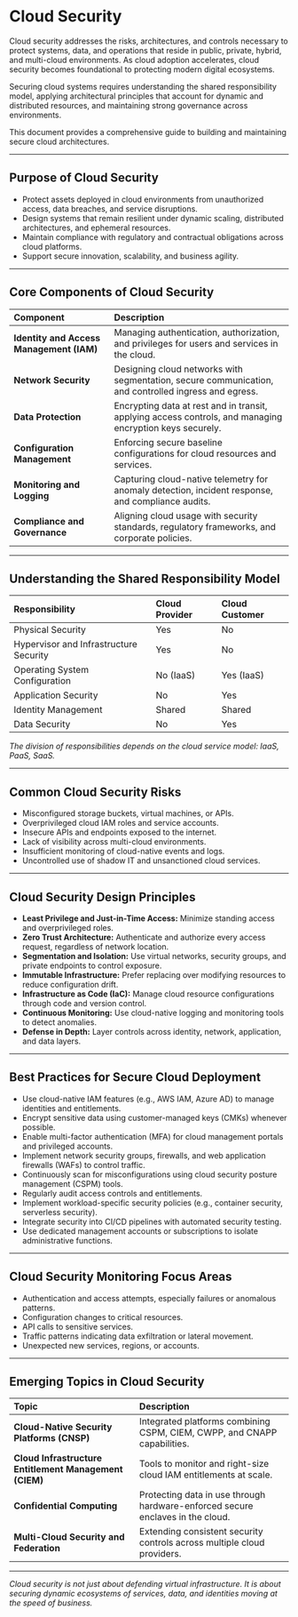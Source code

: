 # Cloud Security

Cloud security addresses the risks, architectures, and controls necessary to protect systems, data, and operations that reside in public, private, hybrid, and multi-cloud environments. As cloud adoption accelerates, cloud security becomes foundational to protecting modern digital ecosystems.

Securing cloud systems requires understanding the shared responsibility model, applying architectural principles that account for dynamic and distributed resources, and maintaining strong governance across environments.

This document provides a comprehensive guide to building and maintaining secure cloud architectures.

---

## Purpose of Cloud Security

- Protect assets deployed in cloud environments from unauthorized access, data breaches, and service disruptions.
- Design systems that remain resilient under dynamic scaling, distributed architectures, and ephemeral resources.
- Maintain compliance with regulatory and contractual obligations across cloud platforms.
- Support secure innovation, scalability, and business agility.

---

## Core Components of Cloud Security

| Component | Description |
|:----------|:------------|
| **Identity and Access Management (IAM)** | Managing authentication, authorization, and privileges for users and services in the cloud. |
| **Network Security** | Designing cloud networks with segmentation, secure communication, and controlled ingress and egress. |
| **Data Protection** | Encrypting data at rest and in transit, applying access controls, and managing encryption keys securely. |
| **Configuration Management** | Enforcing secure baseline configurations for cloud resources and services. |
| **Monitoring and Logging** | Capturing cloud-native telemetry for anomaly detection, incident response, and compliance audits. |
| **Compliance and Governance** | Aligning cloud usage with security standards, regulatory frameworks, and corporate policies. |

---

## Understanding the Shared Responsibility Model

| Responsibility | Cloud Provider | Cloud Customer |
|:---------------|:---------------|:---------------|
| Physical Security | Yes | No |
| Hypervisor and Infrastructure Security | Yes | No |
| Operating System Configuration | No (IaaS) | Yes (IaaS) |
| Application Security | No | Yes |
| Identity Management | Shared | Shared |
| Data Security | No | Yes |

*The division of responsibilities depends on the cloud service model: IaaS, PaaS, SaaS.*

---

## Common Cloud Security Risks

- Misconfigured storage buckets, virtual machines, or APIs.
- Overprivileged cloud IAM roles and service accounts.
- Insecure APIs and endpoints exposed to the internet.
- Lack of visibility across multi-cloud environments.
- Insufficient monitoring of cloud-native events and logs.
- Uncontrolled use of shadow IT and unsanctioned cloud services.

---

## Cloud Security Design Principles

- **Least Privilege and Just-in-Time Access:** Minimize standing access and overprivileged roles.
- **Zero Trust Architecture:** Authenticate and authorize every access request, regardless of network location.
- **Segmentation and Isolation:** Use virtual networks, security groups, and private endpoints to control exposure.
- **Immutable Infrastructure:** Prefer replacing over modifying resources to reduce configuration drift.
- **Infrastructure as Code (IaC):** Manage cloud resource configurations through code and version control.
- **Continuous Monitoring:** Use cloud-native logging and monitoring tools to detect anomalies.
- **Defense in Depth:** Layer controls across identity, network, application, and data layers.

---

## Best Practices for Secure Cloud Deployment

- Use cloud-native IAM features (e.g., AWS IAM, Azure AD) to manage identities and entitlements.
- Encrypt sensitive data using customer-managed keys (CMKs) whenever possible.
- Enable multi-factor authentication (MFA) for cloud management portals and privileged accounts.
- Implement network security groups, firewalls, and web application firewalls (WAFs) to control traffic.
- Continuously scan for misconfigurations using cloud security posture management (CSPM) tools.
- Regularly audit access controls and entitlements.
- Implement workload-specific security policies (e.g., container security, serverless security).
- Integrate security into CI/CD pipelines with automated security testing.
- Use dedicated management accounts or subscriptions to isolate administrative functions.

---

## Cloud Security Monitoring Focus Areas

- Authentication and access attempts, especially failures or anomalous patterns.
- Configuration changes to critical resources.
- API calls to sensitive services.
- Traffic patterns indicating data exfiltration or lateral movement.
- Unexpected new services, regions, or accounts.

---

## Emerging Topics in Cloud Security

| Topic | Description |
|:------|:------------|
| **Cloud-Native Security Platforms (CNSP)** | Integrated platforms combining CSPM, CIEM, CWPP, and CNAPP capabilities. |
| **Cloud Infrastructure Entitlement Management (CIEM)** | Tools to monitor and right-size cloud IAM entitlements at scale. |
| **Confidential Computing** | Protecting data in use through hardware-enforced secure enclaves in the cloud. |
| **Multi-Cloud Security and Federation** | Extending consistent security controls across multiple cloud providers. |

---

*Cloud security is not just about defending virtual infrastructure. It is about securing dynamic ecosystems of services, data, and identities moving at the speed of business.*